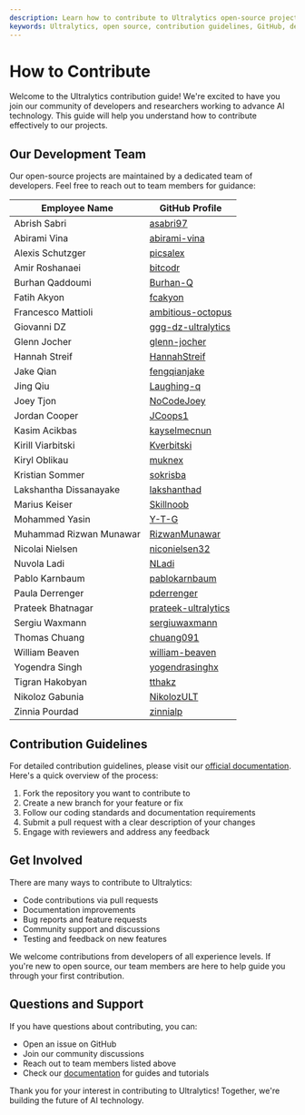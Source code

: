 ```yaml
---
description: Learn how to contribute to Ultralytics open-source projects and connect with our development team. Follow our guidelines to make meaningful contributions to our AI ecosystem.
keywords: Ultralytics, open source, contribution guidelines, GitHub, development team, AI, machine learning, collaboration
---
```


# How to Contribute

Welcome to the Ultralytics contribution guide! We're excited to have you join our community of developers and researchers working to advance AI technology. This guide will help you understand how to contribute effectively to our projects.

## Our Development Team

Our open-source projects are maintained by a dedicated team of developers. Feel free to reach out to team members for guidance:

| Employee Name           | GitHub Profile                                              |
| ----------------------- | ----------------------------------------------------------- |
| Abrish Sabri            | [asabri97](https://github.com/asabri97)                     |
| Abirami Vina            | [abirami-vina](https://github.com/abirami-vina)             |
| Alexis Schutzger        | [picsalex](https://github.com/picsalex)                     |
| Amir Roshanaei          | [bitcodr](https://github.com/bitcodr)                       |
| Burhan Qaddoumi         | [Burhan-Q](https://github.com/Burhan-Q)                     |
| Fatih Akyon             | [fcakyon](https://github.com/fcakyon)                       |
| Francesco Mattioli      | [ambitious-octopus](https://github.com/ambitious-octopus)   |
| Giovanni DZ             | [ggg-dz-ultralytics](https://github.com/ggg-dz-ultralytics) |
| Glenn Jocher            | [glenn-jocher](https://github.com/glenn-jocher)             |
| Hannah Streif           | [HannahStreif](https://github.com/HannahStreif)             |
| Jake Qian               | [fengqianjake](https://github.com/fengqianjake)             |
| Jing Qiu                | [Laughing-q](https://github.com/Laughing-q)                 |
| Joey Tjon               | [NoCodeJoey](https://github.com/NoCodeJoey)                 |
| Jordan Cooper           | [JCoops1](https://github.com/JCoops1)                       |
| Kasim Acikbas           | [kayselmecnun](https://github.com/kayselmecnun)             |
| Kirill Viarbitski       | [Kverbitski](https://github.com/Kverbitski)                 |
| Kiryl Oblikau           | [muknex](https://github.com/munknex)                        |
| Kristian Sommer         | [sokrisba](https://github.com/sokrisba)                     |
| Lakshantha Dissanayake  | [lakshanthad](https://github.com/lakshanthad)               |
| Marius Keiser           | [Skillnoob](https://github.com/Skillnoob)                   |
| Mohammed Yasin          | [Y-T-G](https://github.com/Y-T-G)                           |
| Muhammad Rizwan Munawar | [RizwanMunawar](https://github.com/RizwanMunawar)           |
| Nicolai Nielsen         | [niconielsen32](https://github.com/niconielsen32)           |
| Nuvola Ladi             | [NLadi](https://github.com/NLadi)                           |
| Pablo Karnbaum          | [pablokarnbaum](https://github.com/pablokarnbaum)           |
| Paula Derrenger         | [pderrenger](https://github.com/pderrenger)                 |
| Prateek Bhatnagar       | [prateek-ultralytics](https://github.com/prateek-ultralytics)|
| Sergiu Waxmann          | [sergiuwaxmann](https://github.com/sergiuwaxmann)           |
| Thomas Chuang           | [chuang091](https://github.com/chuang091)                   |
| William Beaven          | [william-beaven](https://github.com/william-beaven)         |
| Yogendra Singh          | [yogendrasinghx](https://github.com/yogendrasinghx)         |
| Tigran Hakobyan         | [tthakz](https://github.com/tthakz)                         |
| Nikoloz Gabunia         | [NikolozULT](https://github.com/NikolozULT)                 |
| Zinnia Pourdad          | [zinnialp](https://github.com/zinnialp)                     |

## Contribution Guidelines

For detailed contribution guidelines, please visit our [official documentation](https://docs.ultralytics.com/help/contributing/). Here's a quick overview of the process:

1. Fork the repository you want to contribute to
2. Create a new branch for your feature or fix
3. Follow our coding standards and documentation requirements
4. Submit a pull request with a clear description of your changes
5. Engage with reviewers and address any feedback

## Get Involved

There are many ways to contribute to Ultralytics:

- Code contributions via pull requests
- Documentation improvements
- Bug reports and feature requests
- Community support and discussions
- Testing and feedback on new features

We welcome contributions from developers of all experience levels. If you're new to open source, our team members are here to help guide you through your first contribution.

## Questions and Support

If you have questions about contributing, you can:

- Open an issue on GitHub
- Join our community discussions
- Reach out to team members listed above
- Check our [documentation](https://docs.ultralytics.com/) for guides and tutorials

Thank you for your interest in contributing to Ultralytics! Together, we're building the future of AI technology.
